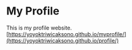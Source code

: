# My Profile
This is my profile website.  
[https://yoyoktriwicaksono.github.io/myprofile/](https://yoyoktriwicaksono.github.io/profile/)
